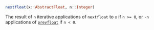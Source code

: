 ```julia
nextfloat(x::AbstractFloat, n::Integer)
```

The result of `n` iterative applications of `nextfloat` to `x` if `n >= 0`, or `-n` applications of [`prevfloat`](@ref) if `n < 0`.
